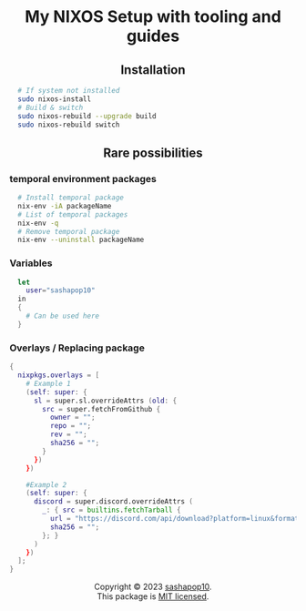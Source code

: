<h1 align="center">
    My NIXOS Setup with tooling and guides
</h1>

<h2 align="center">
    Installation
</h2>

```bash
  # If system not installed
  sudo nixos-install
  # Build & switch
  sudo nixos-rebuild --upgrade build
  sudo nixos-rebuild switch
```

<h2 align="center">
    Rare possibilities
</h2>

### temporal environment packages

```bash
  # Install temporal package
  nix-env -iA packageName
  # List of temporal packages
  nix-env -q
  # Remove temporal package
  nix-env --uninstall packageName
```

### Variables

```nix
  let
    user="sashapop10"
  in
  {
    # Can be used here
  }
```

### Overlays / Replacing package

```nix
{
  nixpkgs.overlays = [
    # Example 1
    (self: super: {
      sl = super.sl.overrideAttrs (old: {
        src = super.fetchFromGithub {
          owner = "";
          repo = "";
          rev = "";
          sha256 = "";
        }
      })
    })

    #Example 2
    (self: super: {
      discord = super.discord.overrideAttrs (
        _: { src = builtins.fetchTarball {
          url = "https://discord.com/api/download?platform=linux&format=tar.gz";
          sha256 = "";
        }; }
      )
    })
  ];
}
```

<p align="center">
Copyright © 2023 <a href="https://github.com/sashapop10">sashapop10</a>.<br/>
This package is <a href="./LICENSE">MIT licensed</a>.<br/>
</p>
